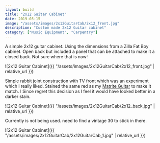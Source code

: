 ```yaml
---
layout: build
title: "2x12 Guitar Cabinet"
date: 2019-05-15
image: "/assets/images/2x12GuitarCab/2x12_front.jpg"
description: "Custom made 2x12 Guitar cabinet"
category: ["Music Equipment", "Carpentry"]
---
```

A simple 2x12 guitar cabinet. Using the dimensions from a Zilla Fat Boy cabinet. Open back but included a panel that can be attached to make it a closed back. Not sure where that is now!

![2x12 Guitar Cabinet]({{ "/assets/images/2x12GuitarCab/2x12_front.jpg" | relative_url }})

Simple rabbit joint construction with TV front which was an experiment which I really liked. Stained the same red as my [Matrite Guitar](https://astro-mat.github.io/polymatBuilds/builds/Mosrite-Copy-Guitar/) to make it match. I Since regret this decision as I feel it would have looked better in a darker stain.

![2x12 Guitar Cabinet]({{ "/assets/images/2x12GuitarCab/2x12_back.jpg" | relative_url }})

Currently is not being used. need to find a vintage 30 to stick in there.

![2x12 Guitar Cabinet]({{ "/assets/images/2x12GuitarCab/2x12GuitarCab_1.jpg" | relative_url }})


